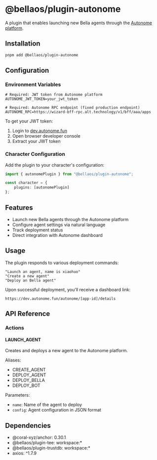 # @bellaos/plugin-autonome

A plugin that enables launching new Bella agents through the [Autonome platform](https://dev.autonome.fun).

## Installation

```bash
pnpm add @bellaos/plugin-autonome
```

## Configuration

### Environment Variables

```env
# Required: JWT token from Autonome platform
AUTONOME_JWT_TOKEN=your_jwt_token

# Required: Autonome RPC endpoint (fixed production endpoint)
AUTONOME_RPC=https://wizard-bff-rpc.alt.technology/v1/bff/aaa/apps
```

To get your JWT token:
1. Login to [dev.autonome.fun](https://dev.autonome.fun)
2. Open browser developer console
3. Extract your JWT token

### Character Configuration

Add the plugin to your character's configuration:

```typescript
import { autonomePlugin } from "@bellaos/plugin-autonome";

const character = {
    plugins: [autonomePlugin]
};
```

## Features

- Launch new Bella agents through the Autonome platform
- Configure agent settings via natural language
- Track deployment status
- Direct integration with Autonome dashboard

## Usage

The plugin responds to various deployment commands:

```plaintext
"Launch an agent, name is xiaohuo"
"Create a new agent"
"Deploy an Bella agent"
```

Upon successful deployment, you'll receive a dashboard link:
```
https://dev.autonome.fun/autonome/[app-id]/details
```

## API Reference

### Actions

#### LAUNCH_AGENT
Creates and deploys a new agent to the Autonome platform.

Aliases:
- CREATE_AGENT
- DEPLOY_AGENT
- DEPLOY_BELLA
- DEPLOY_BOT

Parameters:
- `name`: Name of the agent to deploy
- `config`: Agent configuration in JSON format

## Dependencies

- @coral-xyz/anchor: 0.30.1
- @bellaos/plugin-tee: workspace:*
- @bellaos/plugin-trustdb: workspace:*
- axios: ^1.7.9
